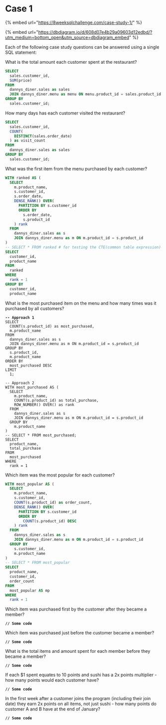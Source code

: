 # Case 1

{% embed url="https://8weeksqlchallenge.com/case-study-1/" %}

{% embed url="https://dbdiagram.io/d/608d07e4b29a09603d12edbd/?utm_medium=bottom_open&utm_source=dbdiagram_embed" %}

Each of the following case study questions can be answered using a single SQL statement:

What is the total amount each customer spent at the restaurant?

```sql
SELECT 
  sales.customer_id, 
  SUM(price) 
FROM 
  dannys_diner.sales as sales 
  JOIN dannys_diner.menu as menu ON menu.product_id = sales.product_id 
GROUP BY 
  sales.customer_id;
```

How many days has each customer visited the restaurant?

```sql
SELECT 
  sales.customer_id, 
  COUNT(
    DISTINCT(sales.order_date)
  ) as visit_count
FROM 
  dannys_diner.sales as sales 
GROUP BY 
  sales.customer_id;
```

What was the first item from the menu purchased by each customer?

```sql
WITH ranked AS (
  SELECT 
    m.product_name, 
    s.customer_id, 
    s.order_date, 
    DENSE_RANK() OVER(
      PARTITION BY s.customer_id 
      ORDER BY 
        s.order_date, 
        s.product_id
    ) rank 
  FROM 
    dannys_diner.sales as s 
    JOIN dannys_diner.menu as m ON m.product_id = s.product_id
)
-- SELECT * FROM ranked # for testing the CTE(common table expression)
SELECT 
  customer_id, 
  product_name 
FROM 
  ranked 
WHERE 
  rank = 1 
GROUP BY 
  customer_id, 
  product_name

```

What is the most purchased item on the menu and how many times was it purchased by all customers?

<pre class="language-sql"><code class="lang-sql"><strong>-- Approach 1
</strong>SELECT 
  COUNT(s.product_id) as most_purchased, 
  m.product_name 
FROM 
  dannys_diner.sales as s 
  JOIN dannys_diner.menu as m ON m.product_id = s.product_id 
GROUP BY 
  s.product_id, 
  m.product_name 
ORDER BY 
  most_purchased DESC 
LIMIT 
  1;

-- Approach 2
WITH most_purchased AS (
  SELECT 
    m.product_name, 
    COUNT(s.product_id) as total_purchase, 
    ROW_NUMBER() OVER() as rank 
  FROM 
    dannys_diner.sales as s 
    JOIN dannys_diner.menu as m ON m.product_id = s.product_id 
  GROUP BY 
    m.product_name
) 
-- SELECT * FROM most_purchased;
SELECT 
  product_name, 
  total_purchase 
FROM 
  most_purchased 
WHERE 
  rank = 1</code></pre>

Which item was the most popular for each customer?

```sql
WITH most_popular AS (
  SELECT 
    m.product_name, 
    s.customer_id, 
    COUNT(s.product_id) as order_count, 
    DENSE_RANK() OVER(
      PARTITION BY s.customer_id 
      ORDER BY 
        COUNT(s.product_id) DESC
    ) rank 
  FROM 
    dannys_diner.sales as s 
    JOIN dannys_diner.menu as m ON m.product_id = s.product_id 
  GROUP BY 
    s.customer_id, 
    m.product_name
) 
-- SELECT * FROM most_popular
SELECT 
  product_name, 
  customer_id, 
  order_count 
FROM 
  most_popular AS mp 
WHERE 
  rank = 1

```

Which item was purchased first by the customer after they became a member?

<pre><code><strong>// Some code</strong></code></pre>

Which item was purchased just before the customer became a member?

<pre><code><strong>// Some code</strong></code></pre>

What is the total items and amount spent for each member before they became a member?

<pre><code><strong>// Some code</strong></code></pre>

If each $1 spent equates to 10 points and sushi has a 2x points multiplier - how many points would each customer have?

<pre><code><strong>// Some code</strong></code></pre>

In the first week after a customer joins the program (including their join date) they earn 2x points on all items, not just sushi - how many points do customer A and B have at the end of January?

<pre><code><strong>// Some code</strong></code></pre>
